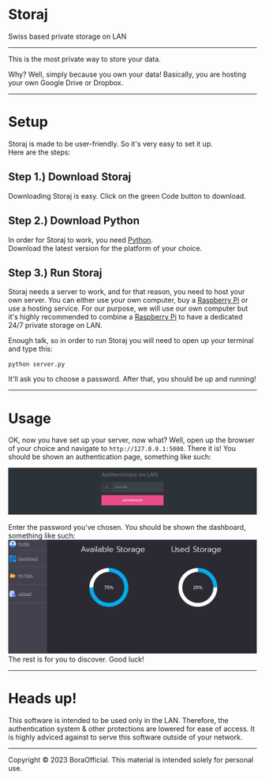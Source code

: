 # Storaj
Swiss based private storage on LAN

---

This is the most private way to store your data.

Why? Well, simply because you own your data! Basically, you are hosting your own Google Drive or Dropbox.<br>

---
# Setup

Storaj is made to be user-friendly. So it's very easy to set it up.<br>
Here are the steps:

## Step 1.) Download Storaj
Downloading Storaj is easy. Click on the green Code button to download.
## Step 2.) Download Python
In order for Storaj to work, you need <a href="https://www.python.org/downloads/">Python</a>.<br>
Download the latest version for the platform of your choice.
## Step 3.) Run Storaj
Storaj needs a server to work, and for that reason, you need to host your own server. You can either use your own computer, buy a <a href="https://www.raspberrypi.com/">Raspberry Pi</a> or use a hosting service. For our purpose, we will use our own computer but it's highly recommended to combine a <a href="https://www.raspberrypi.com/">Raspberry Pi</a> to have a dedicated 24/7 private storage on LAN.

Enough talk, so in order to run Storaj you will need to open up your terminal and type this:
```
python server.py
```
It'll ask you to choose a password. After that, you should be up and running!

---
# Usage 

OK, now you have set up your server, now what? Well, open up the browser of your choice and navigate to ```http://127.0.0.1:5000```. There it is! You should be shown an authentication page, something like such:

![Authentication Page](https://github.com/BoraOfficial/Storaj/blob/bd2a85c44f8585e58f2dd5775cee963e031a0df9/img/Screenshot-Github-Storaj-1.png)

Enter the password you've chosen. You should be shown the dashboard, something like such:
<br>
![Dashboard](https://github.com/BoraOfficial/Storaj/blob/bd2a85c44f8585e58f2dd5775cee963e031a0df9/img/Screenshot-Github-Storaj-2.png)
<br>
The rest is for you to discover. Good luck!

---
# Heads up!

This software is intended to be used only in the LAN. Therefore, the authentication system & other protections are lowered for ease of access. It is highly adviced against to serve this software outside of your network.

---

Copyright © 2023 BoraOfficial. This material is intended solely for personal use.
